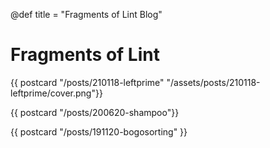 @def title = "Fragments of Lint Blog"

# Fragments of Lint

{{ postcard
    "/posts/210118-leftprime"
    "/assets/posts/210118-leftprime/cover.png"}}

{{ postcard
    "/posts/200620-shampoo"}}

{{ postcard
    "/posts/191120-bogosorting" }}

